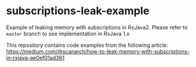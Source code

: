 # subscriptions-leak-example
Example of leaking memory with subscriptions in RxJava2.
Please refer to `master` branch to see implementation in RxJava 1.x

This repository contains code examples from the following article: 
https://medium.com/@scanarch/how-to-leak-memory-with-subscriptions-in-rxjava-ae0ef01ad361
